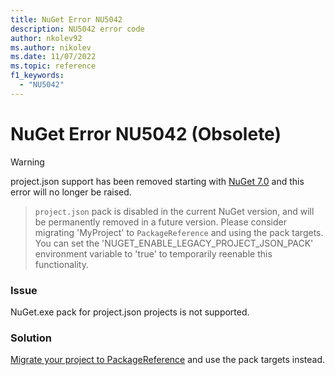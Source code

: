 ```yaml
---
title: NuGet Error NU5042
description: NU5042 error code
author: nkolev92
ms.author: nikolev
ms.date: 11/07/2022
ms.topic: reference
f1_keywords: 
  - "NU5042"
---
```


# NuGet Error NU5042 (Obsolete)

> [!WARNING]
> project.json support has been removed starting with [NuGet 7.0](../../release-notes/NuGet-7.0.md) and this error will no longer be raised.

> `project.json` pack is disabled in the current NuGet version, and will be permanently removed in a future version.
> Please consider migrating 'MyProject' to `PackageReference` and using the pack targets.
> You can set the 'NUGET_ENABLE_LEGACY_PROJECT_JSON_PACK' environment variable to 'true' to temporarily reenable this functionality.

### Issue

NuGet.exe pack for project.json projects is not supported.

### Solution

[Migrate your project to PackageReference](../../archive/project-json.md#migrate-projectjson-to-packagereference) and use the pack targets instead.
